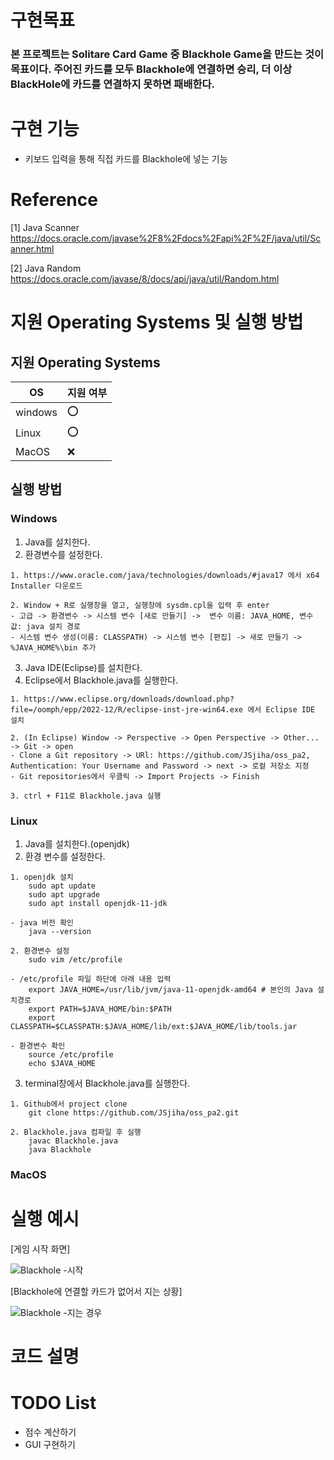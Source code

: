 # 구현목표

### 본 프로젝트는 Solitare Card Game 중 Blackhole Game을 만드는 것이 목표이다. 주어진 카드를 모두 Blackhole에 연결하면 승리, 더 이상 BlackHole에 카드를 연결하지 못하면 패배한다.

# 구현 기능

* 키보드 입력을 통해 직접 카드를 Blackhole에 넣는 기능

# Reference
[1] Java Scanner 
https://docs.oracle.com/javase%2F8%2Fdocs%2Fapi%2F%2F/java/util/Scanner.html

[2] Java Random
https://docs.oracle.com/javase/8/docs/api/java/util/Random.html

# 지원 Operating Systems 및 실행 방법

## 지원 Operating Systems
|OS| 지원 여부 |
|-----|--------|
|windows | :o:  |
| Linux  | :o: |
|MacOS  | :x:  |

## 실행 방법
### Windows

1. Java를 설치한다.
2. 환경변수를 설정한다.
```
1. https://www.oracle.com/java/technologies/downloads/#java17 에서 x64 Installer 다운로드

2. Window + R로 실행창을 열고, 실행창에 sysdm.cpl을 입력 후 enter
- 고급 -> 환경변수 -> 시스템 변수 [새로 만들기] ->  변수 이름: JAVA_HOME, 변수 값: java 설치 경로
- 시스템 변수 생성(이름: CLASSPATH) -> 시스템 변수 [편집] -> 새로 만들기 -> %JAVA_HOME%\bin 추가
```

3. Java IDE(Eclipse)를 설치한다.
4. Eclipse에서 Blackhole.java를 실행한다.
```
1. https://www.eclipse.org/downloads/download.php?file=/oomph/epp/2022-12/R/eclipse-inst-jre-win64.exe 에서 Eclipse IDE 설치

2. (In Eclipse) Window -> Perspective -> Open Perspective -> Other... -> Git -> open
- Clone a Git repository -> URl: https://github.com/JSjiha/oss_pa2, Authentication: Your Username and Password -> next -> 로컬 저장소 지정
- Git repositories에서 우클릭 -> Import Projects -> Finish

3. ctrl + F11로 Blackhole.java 실행
```

### Linux

1. Java를 설치한다.(openjdk)
2. 환경 변수를 설정한다.
```
1. openjdk 설치
	sudo apt update
	sudo apt upgrade
	sudo apt install openjdk-11-jdk

- java 버전 확인
	java --version

2. 환경변수 설정
	sudo vim /etc/profile
	
- /etc/profile 파일 하단에 아래 내용 입력
	export JAVA_HOME=/usr/lib/jvm/java-11-openjdk-amd64 # 본인의 Java 설치경로
	export PATH=$JAVA_HOME/bin:$PATH
	export CLASSPATH=$CLASSPATH:$JAVA_HOME/lib/ext:$JAVA_HOME/lib/tools.jar

- 환경변수 확인 
	source /etc/profile
	echo $JAVA_HOME
```

3. terminal창에서 Blackhole.java를 실행한다.
```
1. Github에서 project clone
	git clone https://github.com/JSjiha/oss_pa2.git

2. Blackhole.java 컴파일 후 실행
	javac Blackhole.java
	java Blackhole
```

### MacOS

# 실행 예시
[게임 시작 화면]

![Blackhole -시작](https://github.com/JSjiha/oss_pa2/assets/164160018/f07ed52c-1c9d-45c1-b229-9dd42bf1aff5)



[Blackhole에 연결할 카드가 없어서 지는 상황]

![Blackhole -지는 경우](https://github.com/JSjiha/oss_pa2/assets/164160018/24d9099a-7a8d-4a0d-bacd-d091af3ea341)

# 코드 설명

# TODO List
* 점수 계산하기
* GUI 구현하기
